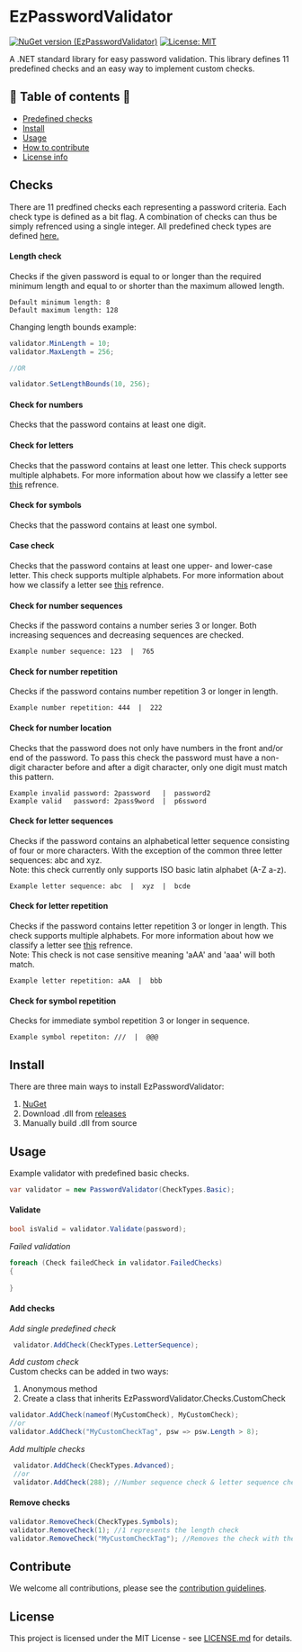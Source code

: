 # EzPasswordValidator      
[![NuGet version (EzPasswordValidator)](https://img.shields.io/nuget/v/EzPasswordValidator.svg)](https://www.nuget.org/packages/EzPasswordValidator/)
[![License: MIT](https://img.shields.io/badge/License-MIT-yellow.svg)](https://opensource.org/licenses/MIT)    

A .NET standard library for easy password validation.
This library defines 11 predefined checks and an easy way to implement custom checks.     

## :scroll: Table of contents :scroll:
* [Predefined checks](#Checks)
* [Install](#Install)
* [Usage](#Usage)
* [How to contribute](#Contribute)
* [License info](#License)

## Checks
There are 11 predfined checks each representing a password criteria. Each check type is defined as a bit flag. A combination of checks can thus be simply refrenced using a single integer. All predefined check types are defined [here.](source/EzPasswordValidator/Checks/CheckTypes.cs)

#### Length check 
Checks if the given password is equal to or longer than the required minimum length
and equal to or shorter than the maximum allowed length.     
```
Default minimum length: 8     
Default maximum length: 128
```

Changing length bounds example:

```C#
validator.MinLength = 10;
validator.MaxLength = 256;

//OR

validator.SetLengthBounds(10, 256);
```

#### Check for numbers
Checks that the password contains at least one digit.

#### Check for letters
Checks that the password contains at least one letter. This check supports multiple alphabets. For more information about how we classify a letter see [this](https://docs.microsoft.com/en-us/dotnet/api/system.char.isletter?view=netframework-4.8#remarks) refrence.

#### Check for symbols
Checks that the password contains at least one symbol.

#### Case check
Checks that the password contains at least one upper- and lower-case letter. This check supports multiple alphabets. For more information about how we classify a letter see [this](https://docs.microsoft.com/en-us/dotnet/api/system.char.isletter?view=netframework-4.8#remarks) refrence.

#### Check for number sequences
Checks if the password contains a number series 3 or longer. Both increasing sequences and decreasing sequences are checked.    
```
Example number sequence: 123  |  765
```

#### Check for number repetition
Checks if the password contains number repetition 3 or longer in length.
```
Example number repetition: 444  |  222
```

#### Check for number location 
Checks that the password does not only have numbers in the front and/or end of the password. To pass this check the password must have a non-digit character before and after a digit character, only one digit must match this pattern.
```
Example invalid password: 2password   |  password2
Example valid   password: 2pass9word  |  p6ssword
```

#### Check for letter sequences
Checks if the password contains an alphabetical letter sequence consisting of four or more
characters. With the exception of the common three letter sequences: abc and xyz.     
Note: this check currently only supports ISO basic latin alphabet (A-Z a-z).
```
Example letter sequence: abc  |  xyz  |  bcde
```
        
#### Check for letter repetition
Checks if the password contains letter repetition 3 or longer in length.
This check supports multiple alphabets. For more information about how we classify a letter see [this](https://docs.microsoft.com/en-us/dotnet/api/system.char.isletter?view=netframework-4.8#remarks) refrence.    
Note: This check is not case sensitive meaning 'aAA' and 'aaa' will both match.
```
Example letter repetition: aAA  |  bbb
```

#### Check for symbol repetition
Checks for immediate symbol repetition 3 or longer in sequence.
```
Example symbol repetiton: ///  |  @@@
```

## Install
There are three main ways to install EzPasswordValidator:
1. [NuGet](https://www.nuget.org/packages/EzPasswordValidator/)
2. Download .dll from [releases](https://github.com/havardt/EzPasswordValidator/releases)
3. Manually build .dll from source


## Usage

Example validator with predefined basic checks.
```C#
var validator = new PasswordValidator(CheckTypes.Basic);
```

#### Validate
```C#
bool isValid = validator.Validate(password);
```

<i>Failed validation</i> 
```C#
foreach (Check failedCheck in validator.FailedChecks)
{
    
}
```

#### Add checks

<i>Add single predefined check</i>
```C#
 validator.AddCheck(CheckTypes.LetterSequence);
```
<i>Add custom check</i><br/>
Custom checks can be added in two ways:
1. Anonymous method
2. Create a class that inherits EzPasswordValidator.Checks.CustomCheck
```C#
validator.AddCheck(nameof(MyCustomCheck), MyCustomCheck);
//or
validator.AddCheck("MyCustomCheckTag", psw => psw.Length > 8);
```

<i>Add multiple checks</i>
```C#
 validator.AddCheck(CheckTypes.Advanced);
 //or
 validator.AddCheck(288); //Number sequence check & letter sequence check
```

#### Remove checks

```C#
validator.RemoveCheck(CheckTypes.Symbols);
validator.RemoveCheck(1); //1 represents the length check
validator.RemoveCheck("MyCustomCheckTag"); //Removes the check with the given tag
```

## Contribute
We welcome all contributions, please see the [contribution guidelines](.github/CONTRIBUTING.md).

## License

This project is licensed under the MIT License - see [LICENSE.md](LICENSE.md) for details.

